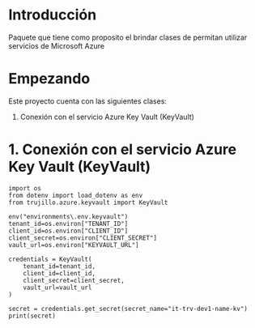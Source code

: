 # Introducción 
Paquete que tiene como proposito el brindar clases de permitan utilizar servicios de Microsoft Azure

# Empezando
Este proyecto cuenta con las siguientes clases:
1.	Conexión con el servicio Azure Key Vault (KeyVault)


# 1. Conexión con el servicio Azure Key Vault (KeyVault)
```
import os
from dotenv import load_dotenv as env
from trujillo.azure.keyvault import KeyVault

env("environments\.env.keyvault")
tenant_id=os.environ["TENANT_ID"]
client_id=os.environ["CLIENT_ID"]
client_secret=os.environ["CLIENT_SECRET"]
vault_url=os.environ["KEYVAULT_URL"]

credentials = KeyVault(
    tenant_id=tenant_id,
    client_id=client_id,
    client_secret=client_secret,
    vault_url=vault_url
)

secret = credentials.get_secret(secret_name="it-trv-dev1-name-kv")
print(secret)
```